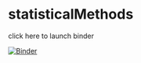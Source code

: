 # statisticalMethods

click here to launch binder

[![Binder](https://mybinder.org/badge.svg)](https://mybinder.org/v2/gh/shadowdavy/statisticalMethods/master)
